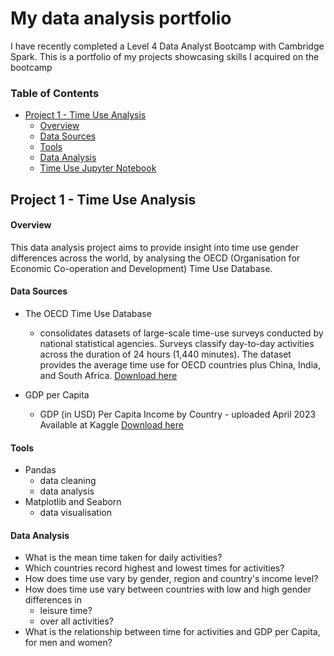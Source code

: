# My data analysis portfolio

I have recently completed a Level 4 Data Analyst Bootcamp with Cambridge Spark.
This is a portfolio of my projects showcasing skills I acquired on the bootcamp

### Table of Contents
- [Project 1 - Time Use Analysis](#project-1---time-use-analysis)
  - [Overview](#overview)
  - [Data Sources](#data-sources)
  - [Tools](#tools)
  - [Data Analysis](#data-analysis)
  - [Time Use Jupyter Notebook](https://anaconda.cloud/share/notebooks/af90894a-a641-4e56-a736-0d608711cfa3/overview)

## Project 1 - Time Use Analysis

#### Overview

This data analysis project aims to provide insight into time use gender differences across the world, by analysing the OECD (Organisation for Economic Co-operation and Development) Time Use Database. 

#### Data Sources
- The OECD Time Use Database
  - consolidates datasets of large-scale time-use surveys conducted by national statistical agencies. Surveys classify day-to-day activities across the duration of 24 hours (1,440 minutes).  The dataset provides the average time use for OECD countries plus China, India, and South Africa. [Download here](https://data-explorer.oecd.org/vis?fs[0]=Topic%2C1%7CSociety%23SOC%23%7CWell-being%20and%20beyond%20GDP%23SOC_WEL%23&pg=0&fc=Topic&bp=true&snb=1&vw=ov&df[ds]=dsDisseminateFinalDMZ&df[id]=DSD_TIME_USE%40DF_TIME_USE&df[ag]=OECD.WISE.INE&df[vs]=1.0&dq=.._T&ly[rw]=REF_AREA&ly[cl]=MEASURE&to[TIME]=false)

- GDP per Capita
  - GDP (in USD) Per Capita Income by Country - uploaded April 2023 Available at Kaggle [Download here](https://www.kaggle.com/datasets/rajkumarpandey02/gdp-in-usd-per-capita-income-by-country?resource=download)

#### Tools
- Pandas
  - data cleaning
  - data analysis
- Matplotlib and Seaborn
  - data visualisation

#### Data Analysis
- What is the mean time taken for daily activities?
- Which countries record highest and lowest times for activities?
- How does time use vary by gender, region and country's income level?
- How does time use vary between countries with low and high gender differences in
  - leisure time?
  - over all activities?
- What is the relationship between time for activities and GDP per Capita, for men and women?
  

        

 
